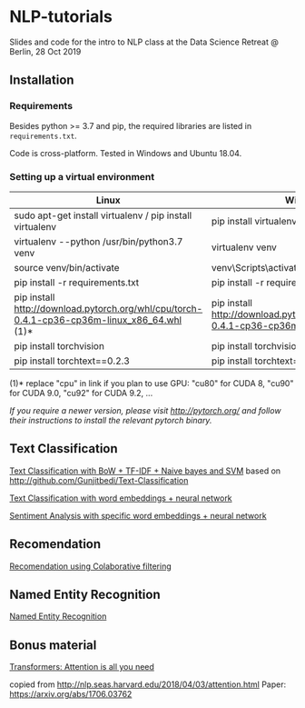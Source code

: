 # NLP-tutorials
Slides and code for the intro to NLP class at the Data Science Retreat  @ Berlin, 28 Oct 2019

## Installation

### Requirements
Besides python >= 3.7 and pip, the required libraries are listed in `requirements.txt`.

Code is cross-platform. Tested in Windows and Ubuntu 18.04.

### Setting up a virtual environment
Linux  | Windows
------------- | -------------
sudo apt-get install virtualenv / pip install virtualenv | pip install virtualenv
virtualenv --python /usr/bin/python3.7 venv	  | virtualenv venv
source venv/bin/activate  | venv\Scripts\activate.bat
pip install -r requirements.txt  | pip install -r requirements.txt 
pip install http://download.pytorch.org/whl/cpu/torch-0.4.1-cp36-cp36m-linux_x86_64.whl (1)* | pip install http://download.pytorch.org/whl/cpu/torch-0.4.1-cp36-cp36m-win_amd64.whl (1)*
pip install torchvision  | pip install torchvision
pip install torchtext==0.2.3  | pip install torchtext==0.2.3 

(1)* replace "cpu" in link if you plan to use GPU: "cu80" for CUDA 8, "cu90" for CUDA 9.0, "cu92" for CUDA 9.2, ...

_If you require a newer version,
please visit http://pytorch.org/ and follow their instructions to install the relevant pytorch binary._


## Text Classification 
[Text Classification with BoW + TF-IDF + Naive bayes and SVM](code/TextClassification.ipynb)
based on http://github.com/Gunjitbedi/Text-Classification

[Text Classification with word embeddings + neural network](code/TextClassificationNN.ipynb)

[Sentiment Analysis with specific word embeddings + neural network](code/SentimentAnalysis.ipynb)

## Recomendation 
[Recomendation using Colaborative filtering](code/Recomendation.ipynb)

## Named Entity Recognition 
[Named Entity Recognition](code/NamedEntityRecognition.ipynb)

## Bonus material
[Transformers: Attention is all you need](code/annotated-transformer/The_Annotated_Transformer.ipynb)

copied from http://nlp.seas.harvard.edu/2018/04/03/attention.html 
Paper: https://arxiv.org/abs/1706.03762
